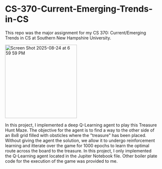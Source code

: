 # CS-370-Current-Emerging-Trends-in-CS

This repo was the major assignment for my CS 370: Current/Emerging Trends in CS at Southern New Hampshire University.

<img width="236" height="242" alt="Screen Shot 2025-08-24 at 6 59 59 PM" src="https://github.com/user-attachments/assets/136ff34c-18b9-4568-8d02-b4791ee87b28" />

In this project, I implemented a deep Q-Learning agent to play this Treasure Hunt Maze. The objective for the agent is to find a way to the other side of an 8x8 grid filled with obsticles where the "treasure" has been placed. Without giving the agent the solution, we allow it to undergo reinforcement learning and itterate over the game for 1000 epochs to learn the optimal route across the board to the treasure. In this project, I only implemented the Q-Learning agent located in the Jupiter Notebook file. Other boiler plate code for the execution of the game was provided to me. 
